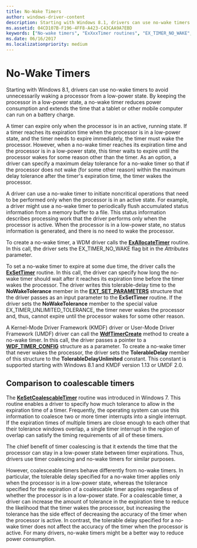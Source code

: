 ```yaml
---
title: No-Wake Timers
author: windows-driver-content
description: Starting with Windows 8.1, drivers can use no-wake timers to avoid unnecessarily waking a processor from a low-power state.
ms.assetid: 04CD107B-F196-4FF8-A423-C43CAA9A7EBD
keywords: ["No-wake timers", "ExXxxTimer routines", "EX_TIMER_NO_WAKE", "EX_TIMER_UNLIMITED_TOLERANCE", "coalescable timers", "timer coalescing", "KeSetCoalescableTimer"]
ms.date: 06/16/2017
ms.localizationpriority: medium
---
```


# No-Wake Timers


Starting with Windows 8.1, drivers can use no-wake timers to avoid unnecessarily waking a processor from a low-power state. By keeping the processor in a low-power state, a no-wake timer reduces power consumption and extends the time that a tablet or other mobile computer can run on a battery charge.

A timer can expire only when the processor is in an active, running state. If a timer reaches its expiration time when the processor is in a low-power state, and the timer needs to expire immediately, the timer must wake the processor. However, when a no-wake timer reaches its expiration time and the processor is in a low-power state, this timer waits to expire until the processor wakes for some reason other than the timer. As an option, a driver can specify a maximum delay tolerance for a no-wake timer so that if the processor does not wake (for some other reason) within the maximum delay tolerance after the timer's expiration time, the timer wakes the processor.

A driver can use a no-wake timer to initiate noncritical operations that need to be performed only when the processor is in an active state. For example, a driver might use a no-wake timer to periodically flush accumulated status information from a memory buffer to a file. This status information describes processing work that the driver performs only when the processor is active. When the processor is in a low-power state, no status information is generated, and there is no need to wake the processor.

To create a no-wake timer, a WDM driver calls the [**ExAllocateTimer**](https://msdn.microsoft.com/library/windows/hardware/dn265179) routine. In this call, the driver sets the EX\_TIMER\_NO\_WAKE flag bit in the *Attributes* parameter.

To set a no-wake timer to expire at some due time, the driver calls the [**ExSetTimer**](https://msdn.microsoft.com/library/windows/hardware/dn265188) routine. In this call, the driver can specify how long the no-wake timer should wait after it reaches its expiration time before the timer wakes the processor. The driver writes this tolerable-delay time to the **NoWakeTolerance** member in the [**EXT\_SET\_PARAMETERS**](https://msdn.microsoft.com/library/windows/hardware/dn265196) structure that the driver passes as an input parameter to the **ExSetTimer** routine. If the driver sets the **NoWakeTolerance** member to the special value EX\_TIMER\_UNLIMITED\_TOLERANCE, the timer never wakes the processor and, thus, cannot expire until the processor wakes for some other reason.

A Kernel-Mode Driver Framework (KMDF) driver or User-Mode Driver Framework (UMDF) driver can call the [**WdfTimerCreate**](https://msdn.microsoft.com/library/windows/hardware/ff550050) method to create a no-wake timer. In this call, the driver passes a pointer to a [**WDF\_TIMER\_CONFIG**](https://msdn.microsoft.com/library/windows/hardware/ff552519) structure as a parameter. To create a no-wake timer that never wakes the processor, the driver sets the **TolerableDelay** member of this structure to the **TolerableDelayUnlimited** constant. This constant is supported starting with Windows 8.1 and KMDF version 1.13 or UMDF 2.0.

## Comparison to coalescable timers


The [**KeSetCoalescableTimer**](https://msdn.microsoft.com/library/windows/hardware/ff553249) routine was introduced in Windows 7. This routine enables a driver to specify how much tolerance to allow in the expiration time of a timer. Frequently, the operating system can use this information to coalesce two or more timer interrupts into a single interrupt. If the expiration times of multiple timers are close enough to each other that their tolerance windows overlap, a single timer interrupt in the region of overlap can satisfy the timing requirements of all of these timers.

The chief benefit of timer coalescing is that it extends the time that the processor can stay in a low-power state between timer expirations. Thus, drivers use timer coalescing and no-wake timers for similar purposes.

However, coalesceable timers behave differently from no-wake timers. In particular, the tolerable delay specified for a no-wake timer applies only when the processor is in a low-power state, whereas the tolerance specified for the expiration of a coalescable timer applies regardless of whether the processor is in a low-power state. For a coalescable timer, a driver can increase the amount of tolerance in the expiration time to reduce the likelihood that the timer wakes the processor, but increasing the tolerance has the side effect of decreasing the accuracy of the timer when the processor is active. In contrast, the tolerable delay specified for a no-wake timer does not affect the accuracy of the timer when the processor is active. For many drivers, no-wake timers might be a better way to reduce power consumption.

 

 




